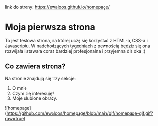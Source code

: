 link do strony: https://ewaloos.github.io/homepage/

# **Moja pierwsza strona**

To jest testowa strona, na której uczę się korzystać z HTML-a, CSS-a i Javascriptu.
W nadchodzących tygodniach z pewnością będzie się ona rozwijała i stawała coraz bardziej profesjonalna i przyjemna dla oka ;)

## **Co zawiera strona?**

Na stronie znajdują się trzy sekcje:

1. O mnie
2. Czym się interesuję?
3. Moje ulubione obrazy.

![homepage] (https://github.com/ewaloos/homepage/blob/main/gif/homepage-gif.gif?raw=true)
